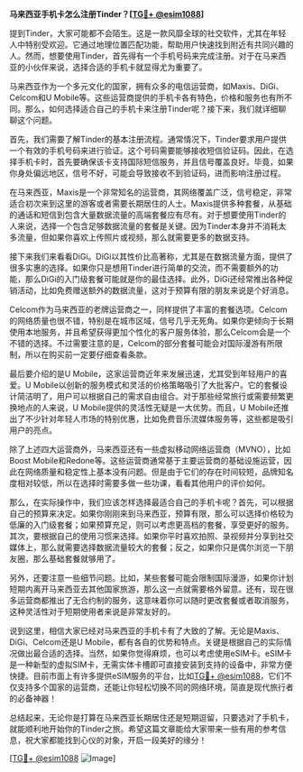 **马来西亚手机卡怎么注册Tinder？[[TG💪+ @esim1088](https://t.me/s/esim1088)]**

提到Tinder，大家可能都不会陌生。这是一款风靡全球的社交软件，尤其在年轻人中特别受欢迎。它通过地理位置匹配功能，帮助用户快速找到附近有共同兴趣的人。然而，想要使用Tinder，首先得有一个手机号码来完成注册。对于在马来西亚的小伙伴来说，选择合适的手机卡就显得尤为重要了。

马来西亚作为一个多元文化的国家，拥有众多的电信运营商，如Maxis、DiGi、Celcom和U Mobile等。这些运营商提供的手机卡各有特色，价格和服务也有所不同。那么，如何选择适合自己的手机卡来注册Tinder呢？接下来，我们就详细聊聊这个问题。

首先，我们需要了解Tinder的基本注册流程。通常情况下，Tinder要求用户提供一个有效的手机号码来进行验证。这个号码需要能够接收短信验证码。因此，在选择手机卡时，首先要确保该卡支持国际短信服务，并且信号覆盖良好。毕竟，如果你身处偏远地区，信号不好，可能会导致接收不到验证码，进而影响注册过程。

在马来西亚，Maxis是一个非常知名的运营商，其网络覆盖广泛，信号稳定，非常适合初次来到这里的游客或者需要长期居住的人士。Maxis提供多种套餐，从基础的通话和短信到包含大量数据流量的高端套餐应有尽有。对于想要使用Tinder的人来说，选择一个包含足够数据流量的套餐是关键。因为Tinder本身并不消耗太多流量，但如果你喜欢上传照片或视频，那么就需要更多的数据支持。

接下来我们来看看DiGi。DiGi以其性价比高著称，尤其是在数据流量方面，提供了很多实惠的选择。如果你只是想用Tinder进行简单的交流，而不需要额外的功能，那么DiGi的入门级套餐可能就是你的最佳选择。此外，DiGi还经常推出各种促销活动，比如免费赠送额外的数据流量，这对于预算有限的朋友来说是个好消息。

Celcom作为马来西亚的老牌运营商之一，同样提供了丰富的套餐选项。Celcom的网络质量也很不错，特别是在城市区域，信号几乎无死角。如果你更倾向于长期使用本地服务，并且希望获得更加个性化的客户服务体验，那么Celcom会是一个不错的选择。不过需要注意的是，Celcom的部分套餐可能会对国际漫游有所限制，所以在购买前一定要仔细查看条款。

最后要介绍的是U Mobile，这家运营商近年来发展迅速，尤其受到年轻用户的喜爱。U Mobile以创新的服务模式和灵活的价格策略吸引了大批客户。它的套餐设计简洁明了，用户可以根据自己的需求自由组合。对于那些经常旅行或需要频繁更换地点的人来说，U Mobile提供的灵活性无疑是一大优势。而且，U Mobile还推出了不少针对年轻人市场的特别优惠，比如免费音乐流媒体服务等，这些都是吸引用户的亮点。

除了上述四大运营商外，马来西亚还有一些虚拟移动网络运营商（MVNO），比如Boost Mobile和Redone等。这些运营商通常基于主要运营商的基础设施运营，因此在网络质量和稳定性上基本没有问题。但是由于它们的存在时间较短，品牌知名度相对较低，所以在选择时需要多做一些功课，看看其他用户的评价如何。

那么，在实际操作中，我们应该怎样选择最适合自己的手机卡呢？首先，可以根据自己的预算来决定。如果你刚刚来到马来西亚，预算有限，那么可以选择价格较为低廉的入门级套餐；如果预算充足，则可以考虑更高档的套餐，享受更好的服务。其次，要根据自己的使用习惯来选择。如果你平时喜欢拍照、录视频并分享到社交媒体上，那么就需要选择数据流量较大的套餐；反之，如果你只是偶尔浏览一下朋友圈，那么基础套餐就够用了。

另外，还要注意一些细节问题。比如，某些套餐可能会限制国际漫游，如果你计划短期内离开马来西亚去其他国家旅游，那么这一点就需要格外留意。还有，现在很多运营商都推出了无合约制的服务，这意味着你可以随时更改套餐或者取消服务，这种灵活性对于短期使用者来说是非常友好的。

说到这里，相信大家已经对马来西亚的手机卡有了大致的了解。无论是Maxis、DiGi、Celcom还是U Mobile，都有各自的优势和特点。关键是根据自己的实际情况做出最合适的选择。当然，如果你觉得麻烦，也可以考虑使用eSIM卡。eSIM卡是一种新型的虚拟SIM卡，无需实体卡槽即可直接安装到支持的设备中，非常方便快捷。目前市面上有许多提供eSIM服务的平台，比如[TG💪+ @esim1088](https://t.me/s/esim1088)，它们不仅支持多个国家的运营商，还能让你轻松切换不同的网络环境，简直是现代旅行者的必备神器！

总结起来，无论你是打算在马来西亚长期居住还是短期逗留，只要选对了手机卡，就能顺利地开始你的Tinder之旅。希望这篇文章能给大家带来一些有用的参考信息，祝大家都能找到心仪的对象，开启一段美好的缘分！

[[TG💪+ @esim1088](https://t.me/s/esim1088) ![Image](https://i.postimg.cc/4NQfJmqS/Snipaste-2025-05-13-00-14-12.png)]